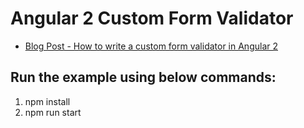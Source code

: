 # Angular 2 Custom Form Validator

* [Blog Post - How to write a custom form validator in Angular 2](http://theshravan.net/blog/angular2-forms-custom-validators/)

## Run the example using below commands:

1. npm install
2. npm run start
